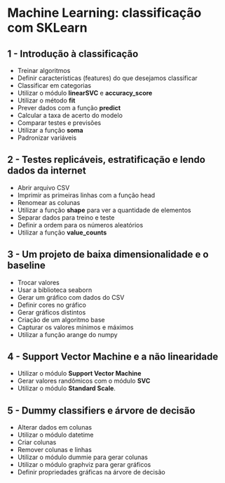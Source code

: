 # Machine Learning: classificação com SKLearn

## 1 - Introdução à classificação

- Treinar algoritmos
- Definir características (features) do que desejamos classificar
- Classificar em categorias
- Utilizar o módulo **linearSVC** e **accuracy_score**
- Utilizar o método **fit**
- Prever dados com a função **predict**
- Calcular a taxa de acerto do modelo
- Comparar testes e previsões
- Utilizar a função **soma**
- Padronizar variáveis

## 2 - Testes replicáveis, estratificação e lendo dados da internet

- Abrir arquivo CSV
- Imprimir as primeiras linhas com a função head
- Renomear as colunas
- Utilizar a função **shape** para ver a quantidade de elementos
- Separar dados para treino e teste
- Definir a ordem para os números aleatórios
- Utilizar a função **value_counts**

## 3 - Um projeto de baixa dimensionalidade e o baseline

- Trocar valores
- Usar a biblioteca seaborn
- Gerar um gráfico com dados do CSV
- Definir cores no gráfico
- Gerar gráficos distintos
- Criação de um algoritmo base
- Capturar os valores mínimos e máximos
- Utilizar a função arange do numpy

## 4 - Support Vector Machine e a não linearidade

- Utilizar o módulo **Support Vector Machine**
- Gerar valores randômicos com o módulo **SVC**
- Utilizar o módulo **Standard Scale**.

## 5 - Dummy classifiers e árvore de decisão

- Alterar dados em colunas
- Utilizar o módulo datetime
- Criar colunas
- Remover colunas e linhas
- Utilizar o módulo dummie para gerar colunas
- Utilizar o módulo graphviz para gerar gráficos
- Definir propriedades gráficas na árvore de decisão
  